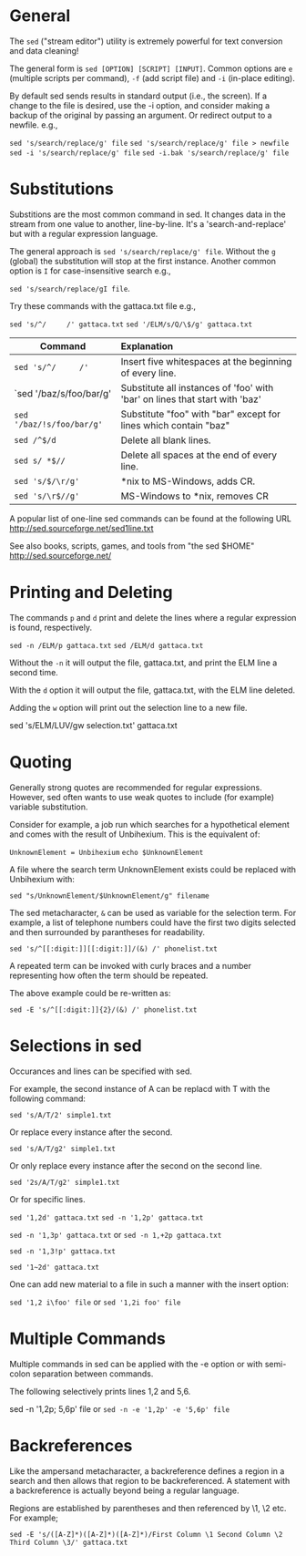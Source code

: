 General
=======

The `sed` ("stream editor") utility is extremely powerful for text conversion and data cleaning!

The general form is `sed [OPTION] [SCRIPT] [INPUT]`. Common options are `e` (multiple scripts per command), `-f` (add script file) and `-i` (in-place editing).

By default sed sends results in standard output (i.e., the screen). If a change to the file is desired, use the -i option, and consider making a backup of the original by passing an argument. Or redirect output to a newfile. e.g.,

`sed 's/search/replace/g' file`
`sed 's/search/replace/g' file > newfile`
`sed -i 's/search/replace/g' file`
`sed -i.bak 's/search/replace/g' file`

Substitutions
=============

Substitions are the most common command in sed. It changes data in the stream from one value to another, line-by-line. It's a 'search-and-replace' but with a regular expression language.

The general approach is `sed 's/search/replace/g' file`. Without the `g` (global) the substitution will stop at the first instance. Another common option is `I` for case-insensitive search e.g.,

`sed 's/search/replace/gI file`.

Try these commands with the gattaca.txt file e.g.,

`sed 's/^/     /' gattaca.txt`
`sed '/ELM/s/Q/\$/g' gattaca.txt`

| Command                   | Explanation                                                                  |
|---------------------------|:-----------------------------------------------------------------------------|
| `sed 's/^/     /'`        | Insert five whitespaces at the beginning of every line.                      | 
| `sed '/baz/s/foo/bar/g'   | Substitute all instances of 'foo' with 'bar' on lines that start with 'baz'  |
| `sed '/baz/!s/foo/bar/g'` | Substitute "foo" with "bar" except for lines which contain "baz"             |
| `sed /^$/d`               | Delete all blank lines.                                                      |
| `sed s/ *$//`             | Delete all spaces at the end of every line.                                  |
| `sed 's/$/\r/g'`          | *nix to MS-Windows, adds CR.                                                 | 
| `sed 's/\r$//g'`          | MS-Windows to *nix, removes CR                                               |

A popular list of one-line sed commands can be found at the following URL 
http://sed.sourceforge.net/sed1line.txt

See also books, scripts, games, and tools from "the sed $HOME"
http://sed.sourceforge.net/

Printing and Deleting
=====================

The commands `p` and `d` print and delete the lines where a regular expression is found, respectively.

`sed -n /ELM/p gattaca.txt`
`sed /ELM/d gattaca.txt`

Without the `-n` it will output the file, gattaca.txt, and print the ELM line a second time.

With the `d` option it will output the file, gattaca.txt, with the ELM line deleted.

Adding the `w` option will print out the selection line to a new file.

sed 's/ELM/LUV/gw selection.txt' gattaca.txt

Quoting
=======

Generally strong quotes are recommended for regular expressions. However, sed often wants to use weak quotes to include (for example) variable substitution.

Consider for example, a job run which searches for a hypothetical element and comes with the result of Unbihexium. This is the equivalent of:

`UnknownElement = Unbihexium`
`echo $UnknownElement`

A file where the search term UnknownElement exists could be replaced with Unbihexium with:

`sed "s/UnknownElement/$UnknownElement/g" filename`

The sed metacharacter, `&` can be used as variable for the selection term. For example, a list of telephone numbers could have the first two digits selected and then surrounded by parantheses for readability.

`sed 's/^[[:digit:]][[:digit:]]/(&) /' phonelist.txt`

A repeated term can be invoked with curly braces and a number representing how often the term should be repeated. 

The above example could be re-written as:

`sed -E 's/^[[:digit:]]{2}/(&) /' phonelist.txt`

Selections in sed
=================

Occurances and lines can be specified with sed.

For example, the second instance of A can be replacd with T with the following command:

`sed 's/A/T/2' simple1.txt`

Or replace every instance after the second.

`sed 's/A/T/g2' simple1.txt`

Or only replace every instance after the second on the second line.

`sed '2s/A/T/g2' simple1.txt`

Or for specific lines.

`sed '1,2d' gattaca.txt`
`sed -n '1,2p' gattaca.txt`

`sed -n '1,3p' gattaca.txt` or `sed -n 1,+2p gattaca.txt`

`sed -n '1,3!p' gattaca.txt` 

`sed '1~2d' gattaca.txt`

One can add new material to a file in such a manner with the insert option:

`sed '1,2 i\foo' file` or `sed '1,2i foo' file` 

Multiple Commands
=================

Multiple commands in sed can be applied with the -e option or with semi-colon separation between commands.

The following selectively prints lines 1,2 and 5,6.

sed -n '1,2p; 5,6p' file or `sed -n -e '1,2p' -e '5,6p' file`  

Backreferences
==============

Like the ampersand metacharacter, a backreference defines a region in a search and then allows that region to be backreferenced. A statement with a backreference is actually beyond being a regular language.

Regions are established by parentheses and then referenced by \1, \2 etc. For example;

`sed -E 's/([A-Z]*)([A-Z]*)([A-Z]*)/First Column \1 Second Column \2 Third Column \3/' gattaca.txt`
